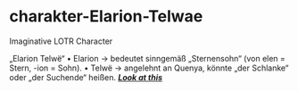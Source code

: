 # charakter-Elarion-Telwae
Imaginative LOTR Character

„Elarion Telwë“
	•	Elarion → bedeutet sinngemäß „Sternensohn“ (von elen = Stern, -ion = Sohn).
	•	Telwë → angelehnt an Quenya, könnte „der Schlanke“ oder „der Suchende“ heißen.
[_***Look at this***_](https://lotr.fandom.com/wiki/The_Lord_of_the_Rings)
